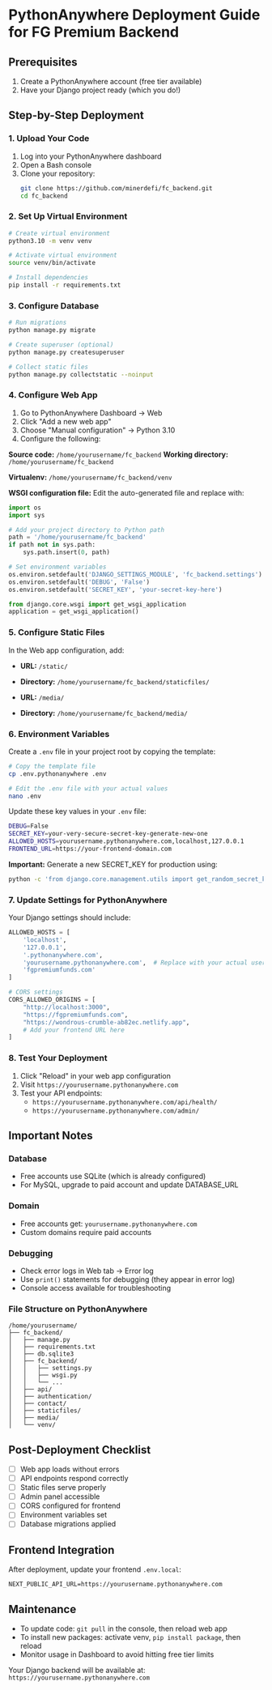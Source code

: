 # PythonAnywhere Deployment Guide for FG Premium Backend

## Prerequisites
1. Create a PythonAnywhere account (free tier available)
2. Have your Django project ready (which you do!)

## Step-by-Step Deployment

### 1. Upload Your Code
1. Log into your PythonAnywhere dashboard
2. Open a Bash console
3. Clone your repository:
   ```bash
   git clone https://github.com/minerdefi/fc_backend.git
   cd fc_backend
   ```

### 2. Set Up Virtual Environment
```bash
# Create virtual environment
python3.10 -m venv venv

# Activate virtual environment
source venv/bin/activate

# Install dependencies
pip install -r requirements.txt
```

### 3. Configure Database
```bash
# Run migrations
python manage.py migrate

# Create superuser (optional)
python manage.py createsuperuser

# Collect static files
python manage.py collectstatic --noinput
```

### 4. Configure Web App
1. Go to PythonAnywhere Dashboard → Web
2. Click "Add a new web app"
3. Choose "Manual configuration" → Python 3.10
4. Configure the following:

**Source code:** `/home/yourusername/fc_backend`
**Working directory:** `/home/yourusername/fc_backend`

**Virtualenv:** `/home/yourusername/fc_backend/venv`

**WSGI configuration file:** Edit the auto-generated file and replace with:
```python
import os
import sys

# Add your project directory to Python path
path = '/home/yourusername/fc_backend'
if path not in sys.path:
    sys.path.insert(0, path)

# Set environment variables
os.environ.setdefault('DJANGO_SETTINGS_MODULE', 'fc_backend.settings')
os.environ.setdefault('DEBUG', 'False')
os.environ.setdefault('SECRET_KEY', 'your-secret-key-here')

from django.core.wsgi import get_wsgi_application
application = get_wsgi_application()
```

### 5. Configure Static Files
In the Web app configuration, add:
- **URL:** `/static/`
- **Directory:** `/home/yourusername/fc_backend/staticfiles/`

- **URL:** `/media/`
- **Directory:** `/home/yourusername/fc_backend/media/`

### 6. Environment Variables
Create a `.env` file in your project root by copying the template:
```bash
# Copy the template file
cp .env.pythonanywhere .env

# Edit the .env file with your actual values
nano .env
```

Update these key values in your `.env` file:
```bash
DEBUG=False
SECRET_KEY=your-very-secure-secret-key-generate-new-one
ALLOWED_HOSTS=yourusername.pythonanywhere.com,localhost,127.0.0.1
FRONTEND_URL=https://your-frontend-domain.com
```

**Important:** Generate a new SECRET_KEY for production using:
```bash
python -c 'from django.core.management.utils import get_random_secret_key; print(get_random_secret_key())'
```

### 7. Update Settings for PythonAnywhere
Your Django settings should include:
```python
ALLOWED_HOSTS = [
    'localhost', 
    '127.0.0.1', 
    '.pythonanywhere.com',
    'yourusername.pythonanywhere.com',  # Replace with your actual username
    'fgpremiumfunds.com'
]

# CORS settings
CORS_ALLOWED_ORIGINS = [
    "http://localhost:3000",
    "https://fgpremiumfunds.com",
    "https://wondrous-crumble-ab82ec.netlify.app",
    # Add your frontend URL here
]
```

### 8. Test Your Deployment
1. Click "Reload" in your web app configuration
2. Visit `https://yourusername.pythonanywhere.com`
3. Test your API endpoints:
   - `https://yourusername.pythonanywhere.com/api/health/`
   - `https://yourusername.pythonanywhere.com/admin/`

## Important Notes

### Database
- Free accounts use SQLite (which is already configured)
- For MySQL, upgrade to paid account and update DATABASE_URL

### Domain
- Free accounts get: `yourusername.pythonanywhere.com`
- Custom domains require paid accounts

### Debugging
- Check error logs in Web tab → Error log
- Use `print()` statements for debugging (they appear in error log)
- Console access available for troubleshooting

### File Structure on PythonAnywhere
```
/home/yourusername/
├── fc_backend/
│   ├── manage.py
│   ├── requirements.txt
│   ├── db.sqlite3
│   ├── fc_backend/
│   │   ├── settings.py
│   │   ├── wsgi.py
│   │   └── ...
│   ├── api/
│   ├── authentication/
│   ├── contact/
│   ├── staticfiles/
│   ├── media/
│   └── venv/
```

## Post-Deployment Checklist
- [ ] Web app loads without errors
- [ ] API endpoints respond correctly
- [ ] Static files serve properly
- [ ] Admin panel accessible
- [ ] CORS configured for frontend
- [ ] Environment variables set
- [ ] Database migrations applied

## Frontend Integration
After deployment, update your frontend `.env.local`:
```
NEXT_PUBLIC_API_URL=https://yourusername.pythonanywhere.com
```

## Maintenance
- To update code: `git pull` in the console, then reload web app
- To install new packages: activate venv, `pip install package`, then reload
- Monitor usage in Dashboard to avoid hitting free tier limits

Your Django backend will be available at: `https://yourusername.pythonanywhere.com`
